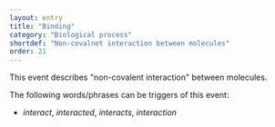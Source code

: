 ```yaml
---
layout: entry
title: "Binding"
category: "Biological process"
shortdef: "Non-covalnet interaction between molecules"
order: 21
---
```


<!--
This event is based on the <a href="http://www.nactem.ac.uk/meta-knowledge/">GENIA-Meta-knowledge corpus</a> at <a href="http://www.nactem.ac.uk/">NaCTeM</a>.
-->

This event describes "non-covalent interaction" between molecules.

The following words/phrases can be triggers of this event:

- *interact*, *interacted*, *interacts*, *interaction*

<!--details-->
